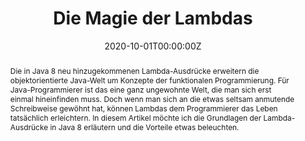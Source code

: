 ---
title: "Die Magie der Lambdas"
authors:
- Christopher Olbertz
date: "2020-10-01T00:00:00Z"
doi: ""

# Schedule page publish date (NOT publication's date).
# publishDate: "2017-01-01T00:00:00Z"

# Publication type.
# Legend: 0 = Uncategorized; 1 = Conference paper; 2 = Journal article;
# 3 = Preprint / Working Paper; 4 = Report; 5 = Book; 6 = Book section;
# 7 = Thesis; 8 = Patent
publication_types: ["2"]

# Publication name and optional abbreviated publication name.
publication: In *JavaPro*
# publication_short: In *STC*

abstract: Die in Java 8 neu hinzugekommenen Lambda-Ausdrücke erweitern die objektorientierte Java-Welt um Konzepte der funktionalen Programmierung. Für Java-Programmierer ist das eine ganz ungewohnte Welt, die man sich erst einmal hineinfinden muss. Doch wenn man sich an die etwas seltsam anmutende Schreibweise gewöhnt hat, können Lambdas dem Programmierer das Leben tatsächlich erleichtern. In diesem Artikel möchte ich die Grundlagen der Lambda-Ausdrücke in Java 8 erläutern und die Vorteile etwas beleuchten.

# Summary. An optional shortened abstract.
summary: In diesem Artikel werden die in Java 8 neu in das JDK eingeführten Lambda-Ausdrücke anhand von Beispielen erläutert. 

tags:
- Java
- Lambda-Ausdrücke
- Lambas
featured: true

# links:
# - name: Custom Link
#   url: http://example.org
# url_pdf: http://eprints.soton.ac.uk/352095/1/Cushen-IMV2013.pdf
# url_code: '#'
# url_dataset: '#'
# url_poster: '#'
# url_project: ''
# url_slides: ''
# url_source: '#'
# url_video: '#'

# Featured image
# To use, add an image named `featured.jpg/png` to your page's folder. 
# image:
#   caption: 'Image credit: [**Unsplash**](https://unsplash.com/photos/pLCdAaMFLTE)'
#   focal_point: ""
#   preview_only: false

# Associated Projects (optional).
#   Associate this publication with one or more of your projects.
#   Simply enter your project's folder or file name without extension.
#   E.g. `internal-project` references `content/project/internal-project/index.md`.
#   Otherwise, set `projects: []`.
# projects:
# - internal-project

# Slides (optional).
#   Associate this publication with Markdown slides.
#   Simply enter your slide deck's filename without extension.
#   E.g. `slides: "example"` references `content/slides/example/index.md`.
#   Otherwise, set `slides: ""`.
# slides: example
---
